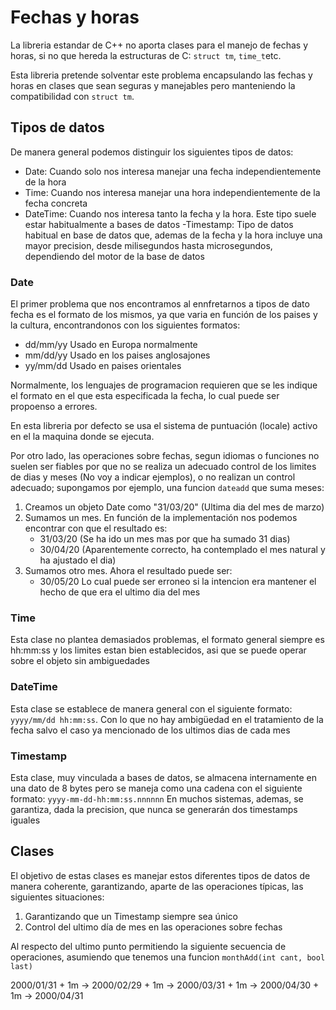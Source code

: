 # Fechas y horas

La libreria estandar de C++ no aporta clases para el manejo de fechas y horas, si no que hereda la estructuras de C: `struct tm`, `time_t`etc.

Esta libreria pretende solventar este problema encapsulando las fechas y horas en clases que sean seguras y manejables pero manteniendo la compatibilidad con `struct tm`.

## Tipos de datos

De manera general podemos distinguir los siguientes tipos de datos:

- Date: Cuando solo nos interesa manejar una fecha independientemente de la hora
- Time: Cuando nos interesa manejar una hora independientemente de la fecha concreta
- DateTime: Cuando nos interesa tanto la fecha y la hora. Este tipo suele estar habitualmente a bases de datos
-Timestamp: Tipo de datos habitual en base de datos que, ademas de la fecha y la hora incluye una mayor precision, desde milisegundos hasta microsegundos, dependiendo del motor de la base de datos

### Date

El primer problema que nos encontramos al ennfretarnos a tipos de dato fecha es el formato de los mismos, ya que varia en función de los paises y la cultura, encontrandonos con los siguientes formatos:

- dd/mm/yy Usado en Europa normalmente
- mm/dd/yy Usado en los paises anglosajones
- yy/mm/dd Usado en paises orientales

Normalmente, los lenguajes de programacion requieren que se les indique el formato en el que esta especificada la fecha, lo cual puede ser propoenso a errores.

En esta libreria por defecto se usa el sistema de puntuación (locale) activo en el la maquina donde se ejecuta.

Por otro lado, las operaciones sobre fechas, segun idiomas o funciones no suelen ser fiables por que no se realiza un adecuado control de los limites de dias y meses (No voy a indicar ejemplos), o no realizan un control adecuado; supongamos por ejemplo, una funcion `dateadd` que suma meses:

1. Creamos un objeto Date como "31/03/20" (Ultima dia del mes de marzo)
2. Sumamos un mes. En función de la implementación nos podemos encontrar con que el resultado es:
   - 31/03/20 (Se ha ido un mes mas por que ha sumado 31 dias)
   - 30/04/20 (Aparentemente correcto, ha contemplado el mes natural y ha ajustado el dia)
3. Sumamos otro mes. Ahora el resultado puede ser:
   - 30/05/20 Lo cual puede ser erroneo si la intencion era mantener el hecho de que era el ultimo dia del mes
   
### Time

Esta clase no plantea demasiados problemas, el formato general siempre es hh:mm:ss y los limites estan bien establecidos, asi que se puede operar sobre el objeto sin ambiguedades

### DateTime

Esta clase se establece de manera general con el siguiente formato: `yyyy/mm/dd hh:mm:ss`.
Con lo que no hay ambigüedad en el tratamiento de la fecha salvo el caso ya mencionado de los ultimos dias de cada mes

### Timestamp

Esta clase, muy vinculada a bases de datos, se almacena internamente en una dato de 8 bytes pero se maneja como una cadena con el siguiente formato: `yyyy-mm-dd-hh:mm:ss.nnnnnn`
En muchos sistemas, ademas, se garantiza, dada la precision, que nunca se generarán dos timestamps iguales


## Clases

El objetivo de estas clases es manejar estos diferentes tipos de datos de manera coherente, garantizando, aparte de las operaciones típicas, las siguientes situaciones:

1. Garantizando que un Timestamp siempre sea único
2. Control del ultimo día de mes en las operaciones sobre fechas

Al respecto del ultimo punto permitiendo la siguiente secuencia de operaciones, asumiendo que tenemos una funcion `monthAdd(int cant, bool last)`

2000/01/31 + 1m -> 2000/02/29 + 1m -> 2000/03/31 + 1m -> 2000/04/30 + 1m -> 2000/04/31


